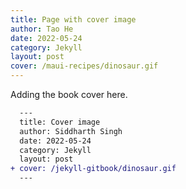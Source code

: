 ```yaml
---
title: Page with cover image
author: Tao He
date: 2022-05-24
category: Jekyll
layout: post
cover: /maui-recipes/dinosaur.gif
---
```


Adding the book cover here.

```diff
  ---
  title: Cover image
  author: Siddharth Singh
  date: 2022-05-24
  category: Jekyll
  layout: post
+ cover: /jekyll-gitbook/dinosaur.gif
  ---
```
